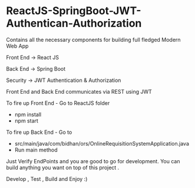 # ReactJS-SpringBoot-JWT-Authentican-Authorization
Contains all the necessary components for building full fledged Modern Web App

Front End -> React JS

Back End -> Spring Boot 

Security -> JWT Authentication & Authorization

Front End and Back End communicates via REST using JWT

To fire up Front End - Go to ReactJS folder 
- npm install
- npm start

To fire up Back End - Go to 
- src/main/java/com/bidhan/ors/OnlineRequisitionSystemApplication.java
- Run main method

Just Verify EndPoints and you are good to go for development. You can build anything you want on top of this project .

Develop , Test , Build and Enjoy :)
